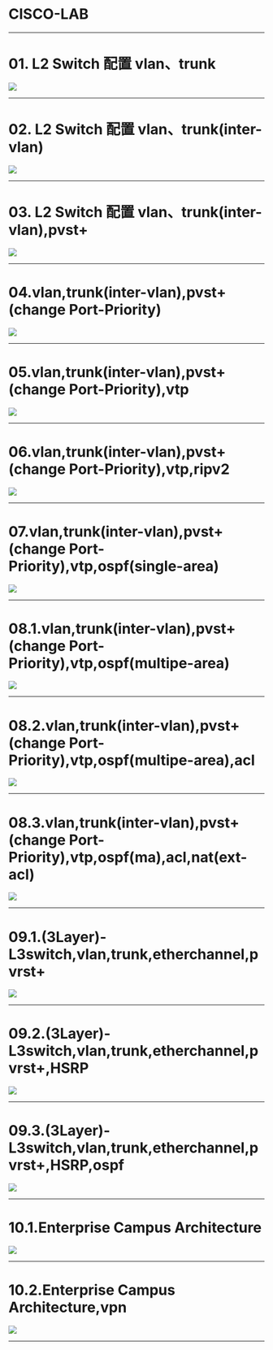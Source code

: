 # CISCO-LAB

----------
# 01.  L2 Switch 配置 vlan、trunk
![](https://d2mxuefqeaa7sj.cloudfront.net/s_9E2EEBE764B079B73CE94C0BD3ADA1071ED6780B5D9F5A1B2BF64A0EB71E3E7D_1551603957192_image.png)

----------
# 02.  L2 Switch 配置 vlan、trunk(inter-vlan)
![](https://d2mxuefqeaa7sj.cloudfront.net/s_9E2EEBE764B079B73CE94C0BD3ADA1071ED6780B5D9F5A1B2BF64A0EB71E3E7D_1551619232524_image.png)

----------
# 03.  L2 Switch 配置 vlan、trunk(inter-vlan),pvst+
![](https://d2mxuefqeaa7sj.cloudfront.net/s_9E2EEBE764B079B73CE94C0BD3ADA1071ED6780B5D9F5A1B2BF64A0EB71E3E7D_1551621622088_image.png)

----------
# 04.vlan,trunk(inter-vlan),pvst+(change Port-Priority)
![](https://d2mxuefqeaa7sj.cloudfront.net/s_9E2EEBE764B079B73CE94C0BD3ADA1071ED6780B5D9F5A1B2BF64A0EB71E3E7D_1551620087477_image.png)

----------
# 05.vlan,trunk(inter-vlan),pvst+(change Port-Priority),vtp
![](https://d2mxuefqeaa7sj.cloudfront.net/s_9E2EEBE764B079B73CE94C0BD3ADA1071ED6780B5D9F5A1B2BF64A0EB71E3E7D_1551622053377_image.png)

----------
# 06.vlan,trunk(inter-vlan),pvst+(change Port-Priority),vtp,ripv2
![](https://d2mxuefqeaa7sj.cloudfront.net/s_9E2EEBE764B079B73CE94C0BD3ADA1071ED6780B5D9F5A1B2BF64A0EB71E3E7D_1551622793875_image.png)

----------
# 07.vlan,trunk(inter-vlan),pvst+(change Port-Priority),vtp,ospf(single-area)
![](https://d2mxuefqeaa7sj.cloudfront.net/s_9E2EEBE764B079B73CE94C0BD3ADA1071ED6780B5D9F5A1B2BF64A0EB71E3E7D_1551622826798_image.png)

----------
# 08.1.vlan,trunk(inter-vlan),pvst+(change Port-Priority),vtp,ospf(multipe-area)
![](https://d2mxuefqeaa7sj.cloudfront.net/s_9E2EEBE764B079B73CE94C0BD3ADA1071ED6780B5D9F5A1B2BF64A0EB71E3E7D_1551627604909_image.png)

----------
# 08.2.vlan,trunk(inter-vlan),pvst+(change Port-Priority),vtp,ospf(multipe-area),acl
![](https://d2mxuefqeaa7sj.cloudfront.net/s_9E2EEBE764B079B73CE94C0BD3ADA1071ED6780B5D9F5A1B2BF64A0EB71E3E7D_1551628110446_image.png)

----------
# 08.3.vlan,trunk(inter-vlan),pvst+(change Port-Priority),vtp,ospf(ma),acl,nat(ext-acl)
![](https://d2mxuefqeaa7sj.cloudfront.net/s_9E2EEBE764B079B73CE94C0BD3ADA1071ED6780B5D9F5A1B2BF64A0EB71E3E7D_1551631898030_image.png)

----------
# 09.1.(3Layer)-L3switch,vlan,trunk,etherchannel,pvrst+
![](https://d2mxuefqeaa7sj.cloudfront.net/s_9E2EEBE764B079B73CE94C0BD3ADA1071ED6780B5D9F5A1B2BF64A0EB71E3E7D_1551933228403_image.png)

----------
# 09.2.(3Layer)-L3switch,vlan,trunk,etherchannel,pvrst+,HSRP
![](https://d2mxuefqeaa7sj.cloudfront.net/s_9E2EEBE764B079B73CE94C0BD3ADA1071ED6780B5D9F5A1B2BF64A0EB71E3E7D_1551933253240_image.png)

----------
# 09.3.(3Layer)-L3switch,vlan,trunk,etherchannel,pvrst+,HSRP,ospf
![](https://d2mxuefqeaa7sj.cloudfront.net/s_9E2EEBE764B079B73CE94C0BD3ADA1071ED6780B5D9F5A1B2BF64A0EB71E3E7D_1551933289173_image.png)

----------
# 10.1.Enterprise Campus Architecture
![](https://d2mxuefqeaa7sj.cloudfront.net/s_9E2EEBE764B079B73CE94C0BD3ADA1071ED6780B5D9F5A1B2BF64A0EB71E3E7D_1551934000369_image.png)

----------
# 10.2.Enterprise Campus Architecture,vpn
![](https://d2mxuefqeaa7sj.cloudfront.net/s_9E2EEBE764B079B73CE94C0BD3ADA1071ED6780B5D9F5A1B2BF64A0EB71E3E7D_1552187520351_image.png)

----------